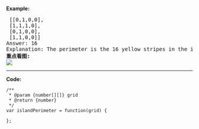 **Example:**

<pre>
 [[0,1,0,0],
 [1,1,1,0],
 [0,1,0,0],
 [1,1,0,0]]
Answer: 16
Explanation: The perimeter is the 16 yellow stripes in the image below:
<b>重点看图:</b>
<img src="https://leetcode.com/static/images/problemset/island.png"/>
</pre>
	
---
**Code:**

	/**
	 * @param {number[][]} grid
	 * @return {number}
	 */
	var islandPerimeter = function(grid) {
	    
	};